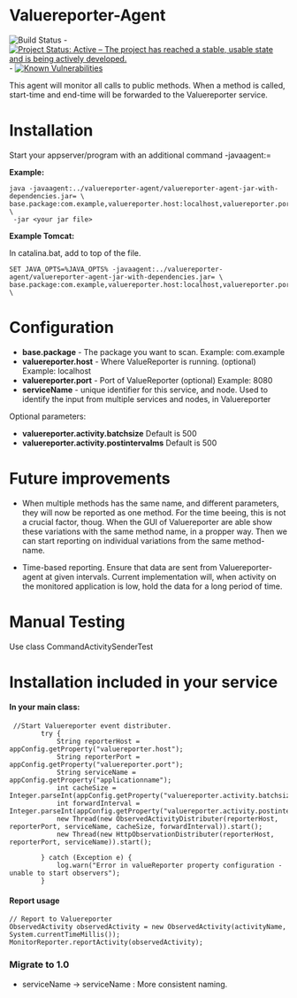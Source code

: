 Valuereporter-Agent
===================

![Build Status](https://jenkins.quadim.ai/buildStatus/icon?job=ValueReporter-Agent) - [![Project Status: Active – The project has reached a stable, usable state and is being actively developed.](http://www.repostatus.org/badges/latest/active.svg)](http://www.repostatus.org/#active) - [![Known Vulnerabilities](https://snyk.io/test/github/Cantara/Valuereporter-Agent/badge.svg)](https://snyk.io/test/github/Cantara/Valuereporter-Agent)


This agent will monitor all calls to public methods. When a method is called, start-time and end-time will be forwarded
to the Valuereporter service.

Installation
===================

Start your appserver/program with an additional command -javaagent:<path to Valuereporter-Agent>=<properties>

__Example:__
```
java -javaagent:../valuereporter-agent/valuereporter-agent-jar-with-dependencies.jar= \
base.package:com.example,valuereporter.host:localhost,valuereporter.port:4901,serviceName:myService \
 -jar <your jar file>
```

__Example Tomcat:__

In catalina.bat, add to top of the file.
```
SET JAVA_OPTS=%JAVA_OPTS% -javaagent:../valuereporter-agent/valuereporter-agent-jar-with-dependencies.jar= \
base.package:com.example,valuereporter.host:localhost,valuereporter.port:4901,serviceName:myService \
```

Configuration
===================

* __base.package__ - The package you want to scan. Example: com.example
* __valuereporter.host__ - Where ValueReporter is running. (optional) Example: localhost
* __valuereporter.port__ - Port of  ValueReporter (optional) Example: 8080
* __serviceName__  - unique identifier for this service, and node. Used to identify the input from multiple services
and nodes, in Valuereporter

Optional parameters:
* __valuereporter.activity.batchsize__ Default is 500
* __valuereporter.activity.postintervalms__ Default is 500

Future improvements
===================

- When multiple methods has the same name, and different parameters, they will now be reported as one method.
For the time beeing, this is not a crucial factor, thoug. When the GUI of Valuereporter are able show these variations
with the same method name, in a propper way. Then we can start reporting on individual variations from the same method-
name.

- Time-based reporting. Ensure that data are sent from Valuereporter-agent at given intervals. Current implementation
will, when activity on the monitored application is low, hold the data for a long period of time.


Manual Testing
===================

Use class CommandActivitySenderTest

Installation included in your service
===================

#### In your main class:
```
 //Start Valuereporter event distributer.
        try {
            String reporterHost = appConfig.getProperty("valuereporter.host");
            String reporterPort = appConfig.getProperty("valuereporter.port");
            String serviceName = appConfig.getProperty("applicationname");
            int cacheSize = Integer.parseInt(appConfig.getProperty("valuereporter.activity.batchsize"));
            int forwardInterval = Integer.parseInt(appConfig.getProperty("valuereporter.activity.postintervalms"));
            new Thread(new ObservedActivityDistributer(reporterHost, reporterPort, serviceName, cacheSize, forwardInterval)).start();
            new Thread(new HttpObservationDistributer(reporterHost, reporterPort, serviceName)).start();

        } catch (Exception e) {
            log.warn("Error in valueReporter property configuration - unable to start observers");
        }
```

#### Report usage

```
// Report to Valuereporter
ObservedActivity observedActivity = new ObservedActivity(activityName, System.currentTimeMillis());
MonitorReporter.reportActivity(observedActivity);
```

### Migrate to 1.0

* serviceName -> serviceName : More consistent naming.


